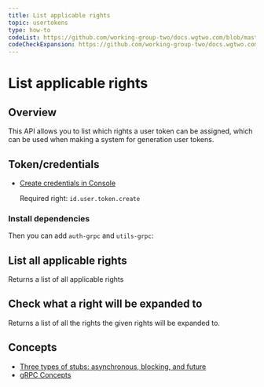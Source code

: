 ```yaml
---
title: List applicable rights
topic: usertokens
type: how-to
codeList: https://github.com/working-group-two/docs.wgtwo.com/blob/master/examples/rights/src/main/kotlin/ListRights.kt
codeCheckExpansion: https://github.com/working-group-two/docs.wgtwo.com/blob/master/examples/rights/src/main/kotlin/CheckExpansion.kt
---
```


# List applicable rights

## Overview

This API allows you to list which rights a user token can be assigned, which can be used when making a system for
generation user tokens.

## Token/credentials
* [Create credentials in Console](https://console.wgtwo.com/api-keys-redirect)

  Required right: `id.user.token.create`

### Install dependencies
<JitpackDependency />

Then you can add `auth-grpc` and `utils-grpc`:

<ClientDependencies :clients="['auth-grpc', 'utils-grpc']"/>

## List all applicable rights
Returns a list of all applicable rights

<GithubCode :to="$frontmatter.codeList" />

## Check what a right will be expanded to
Returns a list of all the rights the given rights will be expanded to.

<GithubCode :to="$frontmatter.codeCheckExpansion" />

## Concepts
* [Three types of stubs: asynchronous, blocking, and future](https://grpc.io/docs/reference/java/generated-code/)
* [gRPC Concepts](https://grpc.io/docs/guides/concepts/)
